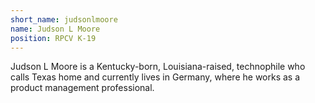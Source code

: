 ```yaml
---
short_name: judsonlmoore
name: Judson L Moore
position: RPCV K-19
---
```

Judson L Moore is a Kentucky-born, Louisiana-raised, technophile who calls Texas home and currently lives in Germany, where he works as a product management professional.